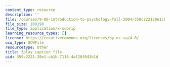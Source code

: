 ```yaml
---
content_type: resource
description: ''
file: /courses/9-00-introduction-to-psychology-fall-2004/359c222120e1cb1b71184af20f043b1d_10500.srt
file_size: 109198
file_type: application/x-subrip
learning_resource_types: []
license: https://creativecommons.org/licenses/by-nc-sa/4.0/
ocw_type: OCWFile
resourcetype: Other
title: 3play caption file
uid: 359c2221-20e1-cb1b-7118-4af20f043b1d
---
```


